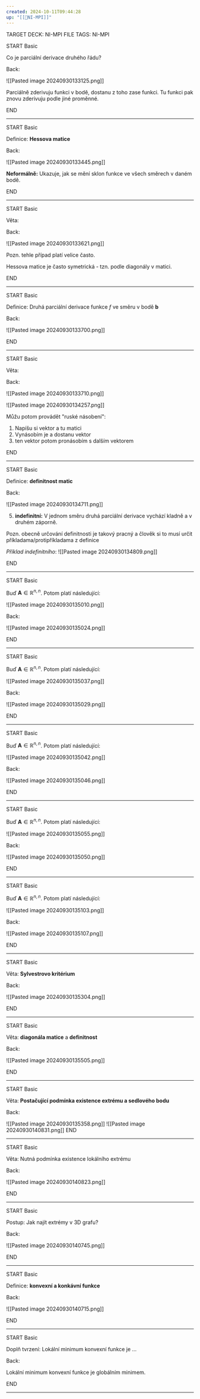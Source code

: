 ```yaml
---
created: 2024-10-11T09:44:28
up: "[[📖NI-MPI]]"
---
```


TARGET DECK: NI-MPI
FILE TAGS: NI-MPI

START
Basic

Co je parciální derivace druhého řádu?

Back:

![[Pasted image 20240930133125.png]]

<!-- InformallySaidStart -->
Parciálně zderivuju funkci v bodě, dostanu z toho zase funkci. Tu funkci pak znovu zderivuju podle jiné proměnné.
<!-- InformallySaidEnd -->


END

---


START
Basic

Definice: **Hessova matice**

Back:

![[Pasted image 20240930133445.png]]

**Neformálně:**
Ukazuje, jak se mění sklon funkce ve všech směrech v daném bodě.

END

---


START
Basic

Věta: 

Back:

![[Pasted image 20240930133621.png]]

Pozn. tehle případ platí velice často.

Hessova matice je často symetrická - tzn. podle diagonály v matici.


END

---


START
Basic

Definice: Druhá parciální derivace funkce $f$ ve směru v bodě $\textbf{b}$

Back:

![[Pasted image 20240930133700.png]]

END

---


START
Basic

Věta: 

Back:

![[Pasted image 20240930133710.png]]

![[Pasted image 20240930134257.png]]

Můžu potom provádět "ruské násobení":
1. Napíšu si vektor a tu matici
2. Vynásobím je a dostanu vektor
3. ten vektor potom pronásobím s dalším vektorem

END

---


START
Basic

Definice: **definitnost matic**

Back:

![[Pasted image 20240930134711.png]]

5. **indefinitní:** V jednom směru druhá parciální derivace vychází kladně a v druhém záporně.

Pozn. obecně určování definitnosti je takový pracný a člověk si to musí určit příkladama/protipříkladama z definice

_Příklad indefinitního_:
![[Pasted image 20240930134809.png]]

END

---


START
Basic

Buď $\textbf{A} \in \mathbb{R}^{n,n}$. Potom platí následující:

![[Pasted image 20240930135010.png]]

Back:

![[Pasted image 20240930135024.png]]

END

---

START
Basic

Buď $\textbf{A} \in \mathbb{R}^{n,n}$. Potom platí následující:

![[Pasted image 20240930135037.png]]

Back:

![[Pasted image 20240930135029.png]]

END

---

START
Basic

Buď $\textbf{A} \in \mathbb{R}^{n,n}$. Potom platí následující:

![[Pasted image 20240930135042.png]]

Back:

![[Pasted image 20240930135046.png]]

END

---

START
Basic

Buď $\textbf{A} \in \mathbb{R}^{n,n}$. Potom platí následující:

![[Pasted image 20240930135055.png]]

Back:

![[Pasted image 20240930135050.png]]

END

---

START
Basic

Buď $\textbf{A} \in \mathbb{R}^{n,n}$. Potom platí následující:

![[Pasted image 20240930135103.png]]

Back:

![[Pasted image 20240930135107.png]]

END

---


START
Basic

Věta: **Sylvestrovo kritérium**

Back:

![[Pasted image 20240930135304.png]]

END

---


START
Basic

Věta: **diagonála matice** a **definitnost**

Back:

![[Pasted image 20240930135505.png]]

END

---


START
Basic

Věta: **Postačující podmínka existence extrému a sedlového bodu**

Back:

![[Pasted image 20240930135358.png]]
![[Pasted image 20240930140831.png]]
END

---


START
Basic

Věta: Nutná podmínka existence lokálního extrému

Back:

![[Pasted image 20240930140823.png]]

END

---


START
Basic

Postup: Jak najít extrémy v 3D grafu?

Back:

![[Pasted image 20240930140745.png]]

END

---


START
Basic

Definice: **konvexní a konkávní funkce**

Back:

![[Pasted image 20240930140715.png]]


END

---


START
Basic

Doplň tvrzení: Lokální minimum konvexní funkce je $\dots$

Back:

Lokální minimum konvexní funkce je globálním minimem.

END

---


